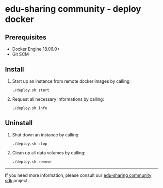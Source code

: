 
# edu-sharing community - deploy docker

Prerequisites
-------------

- Docker Engine 18.06.0+
- Git SCM

Install
-------

1. Start up an instance from remote docker images by calling:

   ```
   ./deploy.sh start
   ```

2. Request all necessary informations by calling:

   ```
   ./deploy.sh info
   ```

Uninstall
---------

1. Shut down an instance by calling:

   ```
   ./deploy.sh stop
   ```

2. Clean up all data volumes by calling:

   ```
   ./deploy.sh remove
   ```

---
If you need more information, please consult our [edu-sharing community sdk](https://scm.edu-sharing.com/edu-sharing-community/edu-sharing-community-sdk) project.
